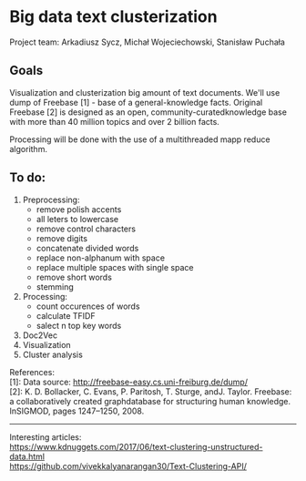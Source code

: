 # Big data text clusterization
Project team: Arkadiusz Sycz, Michał Wojeciechowski, Stanisław Puchała

## Goals

Visualization and clusterization big amount of text documents. We'll use dump of Freebase [1] - base of a general-knowledge facts. Original Freebase [2] is designed as an open, community-curatedknowledge base with more than 40 million topics and over 2 billion facts.

Processing will be done with the use of a multithreaded mapp reduce algorithm.

## To do:
1. Preprocessing:
    - remove polish accents 
    - all leters to lowercase
    - remove control characters
    - remove digits 
    - concatenate divided words
    - replace non-alphanum with space  
    - replace multiple spaces with single space 
    - remove short words
    - stemming 
2. Processing: 
    - count occurences of words 
    - calculate TFIDF
    - salect n top key words
3. Doc2Vec
4. Visualization 
5. Cluster analysis

References:  
    [1]: Data source: http://freebase-easy.cs.uni-freiburg.de/dump/  
    [2]: K. D. Bollacker, C. Evans, P. Paritosh, T. Sturge, andJ. Taylor. Freebase: a collaboratively created graphdatabase for structuring human knowledge. InSIGMOD, pages 1247–1250, 2008.  

---
Interesting articles:  
    https://www.kdnuggets.com/2017/06/text-clustering-unstructured-data.html  
    https://github.com/vivekkalyanarangan30/Text-Clustering-API/  
